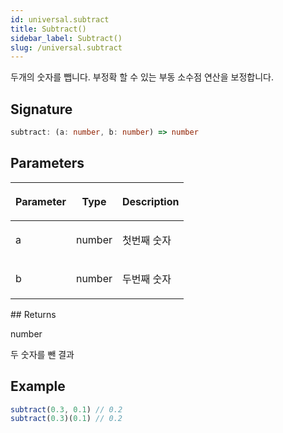 ```yaml
---
id: universal.subtract
title: Subtract()
sidebar_label: Subtract()
slug: /universal.subtract
---
```






두개의 숫자를 뺍니다. 부정확 할 수 있는 부동 소수점 연산을 보정합니다.

## Signature

```typescript
subtract: (a: number, b: number) => number
```

## Parameters

<table><thead><tr><th>

Parameter


</th><th>

Type


</th><th>

Description


</th></tr></thead>
<tbody><tr><td>

a


</td><td>

number


</td><td>

첫번째 숫자


</td></tr>
<tr><td>

b


</td><td>

number


</td><td>

두번째 숫자


</td></tr>
</tbody></table>
## Returns

number

두 숫자를 뺀 결과

## Example


```ts
subtract(0.3, 0.1) // 0.2
subtract(0.3)(0.1) // 0.2
```

